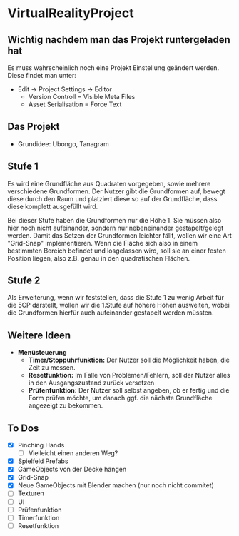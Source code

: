 # VirtualRealityProject

## Wichtig nachdem man das Projekt runtergeladen hat
Es muss wahrscheinlich noch eine Projekt Einstellung geändert werden.
Diese findet man unter:
- Edit -> Project Settings -> Editor
  - Version Controll = Visible Meta Files
  - Asset Serialisation = Force Text

## Das Projekt
- Grundidee: Ubongo, Tanagram

## Stufe 1
Es wird eine Grundfläche aus Quadraten vorgegeben, sowie mehrere verschiedene Grundformen.
Der Nutzer gibt die Grundformen auf, bewegt diese durch den Raum und platziert diese
so auf der Grundfläche, dass diese komplett ausgefüllt wird.

Bei dieser Stufe haben die Grundformen nur die Höhe 1. Sie müssen also hier noch nicht
aufeinander, sondern nur nebeneinander gestapelt/gelegt werden.
Damit das Setzen der Grundformen leichter fällt, wollen wir eine Art "Grid-Snap"
implementieren. Wenn die Fläche sich also in einem bestimmten Bereich befindet und
losgelassen wird, soll sie an einer festen Position liegen, also z.B. genau in den
quadratischen Flächen.

## Stufe 2
Als Erweiterung, wenn wir feststellen, dass die Stufe 1 zu wenig Arbeit für die
5CP darstellt, wollen wir die 1.Stufe auf höhere Höhen ausweiten, wobei die Grundformen
hierfür auch aufeinander gestapelt werden müssten.

## Weitere Ideen
- **Menüsteuerung**
  - **Timer/Stoppuhrfunktion:**
  Der Nutzer soll die Möglichkeit haben, die Zeit zu messen.
  - **Resetfunktion:**
  Im Falle von Problemen/Fehlern, soll der Nutzer alles in den Ausgangszustand
  zurück versetzen
  - **Prüfenfunktion:**
  Der Nutzer soll selbst angeben, ob er fertig und die Form prüfen möchte, um
  danach ggf. die nächste Grundfläche angezeigt zu bekommen.

## To Dos
- [x] Pinching Hands
  - [ ] Vielleicht einen anderen Weg?
- [x] Spielfeld Prefabs
- [x] GameObjects von der Decke hängen
- [x] Grid-Snap
- [x] Neue GameObjects mit Blender machen (nur noch nicht commitet)
- [ ] Texturen
- [ ] UI
- [ ] Prüfenfunktion
- [ ] Timerfunktion
- [ ] Resetfunktion
